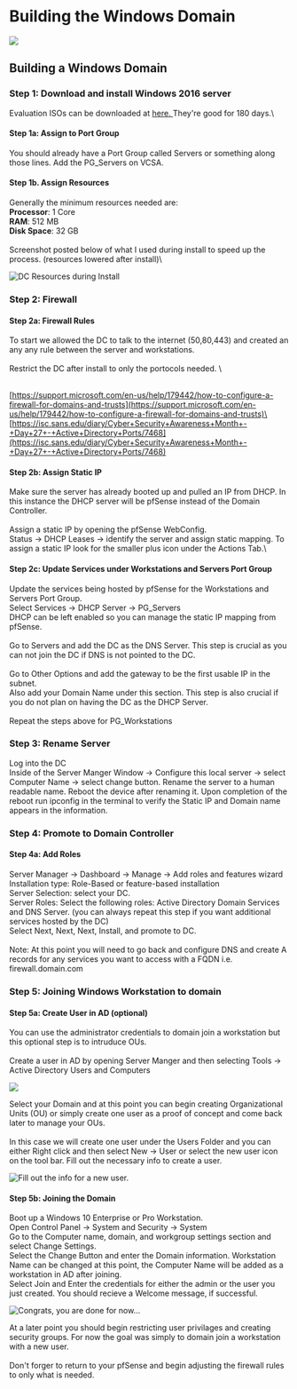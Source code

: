 # Building the Windows Domain

![](<../.gitbook/assets/image (32).png>)

## Building a Windows Domain

### Step 1: Download and install Windows 2016 server&#x20;

Evaluation ISOs can be downloaded at [here. ](https://www.microsoft.com/en-us/evalcenter/evaluate-windows-server-2016?filetype=ISO)They're good for 180 days.\


#### Step 1a: Assign to Port Group

You should already have a Port Group called Servers or something along those lines. Add the PG\_Servers on VCSA.&#x20;

#### Step 1b. Assign Resources

Generally the minimum resources needed are:\
**Processor**: 1 Core\
**RAM**: 512 MB\
**Disk Space**: 32 GB\
\
Screenshot posted below of what I used during install to speed up the process. (resources lowered after install)\


![DC Resources during Install](<../.gitbook/assets/image (22).png>)

### Step 2: Firewall&#x20;

#### Step 2a: Firewall Rules

To start we allowed the DC to talk to the internet (50,80,443) and created an any any rule between the server and workstations. \
\
Restrict the DC after install to only the portocols needed. \
\
&#x20;[https://support.microsoft.com/en-us/help/179442/how-to-configure-a-firewall-for-domains-and-trusts](https://support.microsoft.com/en-us/help/179442/how-to-configure-a-firewall-for-domains-and-trusts)\
&#x20;[https://isc.sans.edu/diary/Cyber+Security+Awareness+Month+-+Day+27+-+Active+Directory+Ports/7468](https://isc.sans.edu/diary/Cyber+Security+Awareness+Month+-+Day+27+-+Active+Directory+Ports/7468)

#### Step 2b: Assign Static IP

Make sure the server has already booted up and pulled an IP from DHCP. In this instance the DHCP server will be pfSense instead of the Domain Controller.\
\
Assign a static IP by opening the pfSense WebConfig. \
Status -> DHCP Leases -> identify the server and assign static mapping. To assign a static IP look for the smaller plus icon under the Actions Tab.\


#### Step 2c: Update Services under Workstations and Servers Port Group

Update the services being hosted by pfSense for the Workstations and Servers Port Group.\
Select Services -> DHCP Server -> PG\_Servers\
DHCP can be left enabled so you can manage the static IP mapping from pfSense. \
\
Go to Servers and add the DC as the DNS Server. This step is crucial as you can not join the DC if DNS is not pointed to the DC. \
\
Go to Other Options and add the gateway to be the first usable IP in the subnet.\
Also add your Domain Name under this section. This step is also crucial if you do not plan on having the DC as the DHCP Server.  \
\
Repeat the steps above for PG\_Workstations   &#x20;

### Step 3: Rename Server

Log into the DC \
Inside of the Server Manger Window -> Configure this local server -> select Computer Name -> select change button. Rename the server to a human readable name. Reboot the device after renaming it. Upon completion of the reboot run ipconfig in the terminal to verify the Static IP and Domain name appears in the information.&#x20;

### Step 4: Promote to Domain Controller

#### Step 4a: Add Roles

Server Manager -> Dashboard -> Manage -> Add roles and features wizard\
Installation type: Role-Based or feature-based installation\
Server Selection: select your DC.\
Server Roles: Select the following roles: Active Directory Domain Services and DNS Server. (you can always repeat this step if you want additional services hosted by the DC)\
Select Next, Next, Next, Install, and promote to DC. \
\
Note: At this point you will need to go back and configure DNS and create A records for any services you want to access with a FQDN i.e. firewall.domain.com

### Step 5: Joining Windows Workstation to domain&#x20;

#### Step 5a: Create User in AD (optional)

You can use the administrator credentials to domain join a workstation but this optional step is to intruduce OUs.\
&#x20;\
Create a user in AD by opening Server Manger and then selecting Tools -> Active Directory Users and Computers

![](<../.gitbook/assets/image (94).png>)

Select your Domain and at this point you can begin creating Organizational Units (OU) or simply create one user as a proof of concept and come back later to manage your OUs. \
\
In this case we will create one user under the Users Folder and you can either Right click and then select New -> User or select the new user icon on the tool bar.  Fill out the necessary info to create a user.&#x20;

![Fill out the info for a new user. ](<../.gitbook/assets/image (13).png>)

#### Step 5b: Joining the Domain

Boot up a Windows 10 Enterprise or Pro Workstation. \
Open Control Panel -> System and Security -> System\
Go to the Computer name, domain, and workgroup settings section and select Change Settings. \
Select the Change Button and enter the Domain information. Workstation Name can be changed at this point, the Computer Name will be added as a workstation in AD after joining. \
Select Join and Enter the credentials for either the admin or the user you just created. You should recieve a Welcome message, if successful.&#x20;

![Congrats, you are done for now...](<../.gitbook/assets/image (43).png>)

At a later point you should begin restricting user privilages and creating security groups. For now the goal was simply to domain join a workstation with a new user. \
\
Don't forger to return to your pfSense and begin adjusting the firewall rules to only what is needed. \
&#x20;
